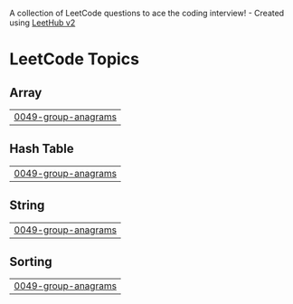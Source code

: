 A collection of LeetCode questions to ace the coding interview! - Created using [LeetHub v2](https://github.com/arunbhardwaj/LeetHub-2.0)
<!---LeetCode Topics Start-->
# LeetCode Topics
## Array
|  |
| ------- |
| [0049-group-anagrams](https://github.com/abhisri1997/Leetcode/tree/master/0049-group-anagrams) |
## Hash Table
|  |
| ------- |
| [0049-group-anagrams](https://github.com/abhisri1997/Leetcode/tree/master/0049-group-anagrams) |
## String
|  |
| ------- |
| [0049-group-anagrams](https://github.com/abhisri1997/Leetcode/tree/master/0049-group-anagrams) |
## Sorting
|  |
| ------- |
| [0049-group-anagrams](https://github.com/abhisri1997/Leetcode/tree/master/0049-group-anagrams) |
<!---LeetCode Topics End-->